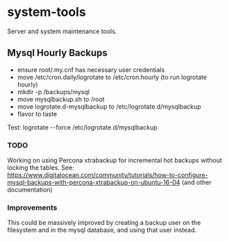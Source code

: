 # system-tools
Server and system maintenance tools.

## Mysql Hourly Backups

* ensure root/.my.cnf has necessary user credentials
* move /etc/cron.daily/logrotate to /etc/cron.hourly (to run logrotate hourly)
* mkdir -p /backups/mysql
* move mysqlbackup.sh to /root
* move logrotate.d-mysqlbackup to /etc/logrotate.d/mysqlbackup
* flavor to taste

Test: logrotate --force /etc/logrotate.d/mysqlbackup

### TODO
Working on using Percona xtrabackup for incremental hot backups without locking the tables.
See: https://www.digitalocean.com/community/tutorials/how-to-configure-mysql-backups-with-percona-xtrabackup-on-ubuntu-16-04
(and other documentation)

### Improvements
This could be massively improved by creating a backup user on the filesystem and in the mysql database, and using that user instead.

